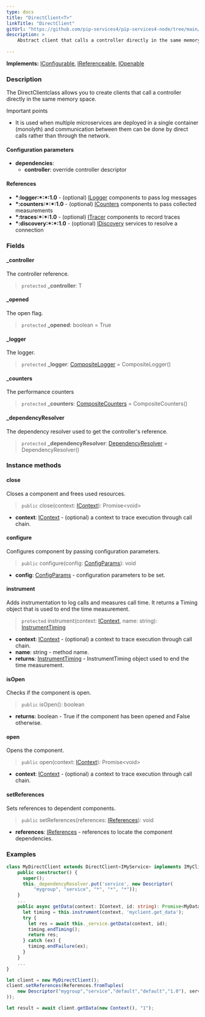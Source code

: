 ```yaml
---
type: docs
title: "DirectClient<T>"
linkTitle: "DirectClient"
gitUrl: "https://github.com/pip-services4/pip-services4-node/tree/main/pip-services4-rpc-node"
description: >
    Abstract client that calls a controller directly in the same memory space.
   
---
```


**Implements:** [IConfigurable](../../../components/config/iconfigurable), [IReferenceable](../../../components/refer/ireferenceable), [IOpenable](../../../components/run/iopenable)

### Description

The DirectClientclass allows you to create clients that call a controller directly in the same memory space.

Important points

-  It is used when multiple microservices are deployed in a single container (monolyth) and communication between them can be done by direct calls rather than through the network.

#### Configuration parameters

- **dependencies**:
    - **controller**: override controller descriptor

#### References

- **\*:logger:\*:\*:1.0** - (optional) [ILogger](../../../obesrvability/log/ilogger) components to pass log messages
- **\*:counters:\*:\*:1.0** - (optional) [ICounters](../../../obesrvability/count/icounters) components to pass collected measurements
- **\*:traces:\*:\*:1.0** - (optional) [ITracer](../../../obesrvability/trace/itracer) components to record traces
- **\*:discovery:\*:\*:1.0** - (optional) [IDiscovery](../../../config/connect/idiscovery) services to resolve a connection


### Fields

<span class="hide-title-link">

#### _controller
The controller reference.
> `protected` **_controller**: T

#### _opened
The open flag.
> `protected` **_opened**: boolean = True

#### _logger
The logger.
> `protected` **_logger**: [CompositeLogger](../../../observability/log/composite_logger) = CompositeLogger()

#### _counters
The performance counters
> `protected` **_counters**: [CompositeCounters](../../../observability/count/composite_counters) = CompositeCounters()

#### _dependencyResolver
The dependency resolver used to get the controller's reference.
> `protected` **_dependencyResolver**: [DependencyResolver](../../../components/refer/dependency_resolver) = DependencyResolver()

</span>



### Instance methods

#### close
Closes a component and frees used resources.

> `public` close(context: [IContext](../../../components/context/icontext)): Promise\<void\>

- **context**: [IContext](../../../components/context/icontext) - (optional) a context to trace execution through call chain.


#### configure
Configures component by passing configuration parameters.

> `public` configure(config: [ConfigParams](../../../components/config/config_params)): void

- **config**: [ConfigParams](../../../components/config/config_params) - configuration parameters to be set.


#### instrument
Adds instrumentation to log calls and measures call time.
It returns a Timing object that is used to end the time measurement.

> `protected` instrument(context: [IContext](../../../components/context/icontext), name: string): [InstrumentTiming](../../services/instrument_timing)

- **context**: [IContext](../../../components/context/icontext) - (optional) a context to trace execution through call chain.
- **name**: string - method name.
- **returns**: [InstrumentTiming](../../services/instrument_timing) - InstrumentTiming object used to end the time measurement.



#### isOpen
Checks if the component is open.

> `public` isOpen(): boolean

- **returns**: boolean - True if the component has been opened and False otherwise.


#### open
Opens the component.

> `public` open(context: [IContext](../../../components/context/icontext)): Promise\<void\>

- **context**: [IContext](../../../components/context/icontext) - (optional) a context to trace execution through call chain.


#### setReferences
Sets references to dependent components.

> `public` setReferences(references: [IReferences](../../../components/refer/ireferences)): void

- **references**: [IReferences](../../../components/refer/ireferences) - references to locate the component dependencies.

### Examples

```typescript
class MyDirectClient extends DirectClient<IMyService> implements IMyClient {
    public constructor() {
      super();
      this._dependencyResolver.put('service', new Descriptor(
          "mygroup", "service", "*", "*", "*"));
    }
    ...
    public async getData(context: IContext, id: string): Promise<MyData> {
      let timing = this.instrument(context, 'myclient.get_data');
      try {
        let res = await this._service.getData(context, id);
        timing.endTiming();
        return res;
      } catch (ex) {
        timing.endFailure(ex);
      }
    }
    ...
}

let client = new MyDirectClient();
client.setReferences(References.fromTuples(
    new Descriptor("mygroup","service","default","default","1.0"), service
));

let result = await client.getData(new Context(), "1");
```
